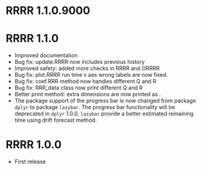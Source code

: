 # RRRR 1.1.0.9000

# RRRR 1.1.0

* Improved documentation
* Bug fix: update.RRRR now includes previous history
* Improved safety: added more checks in RRRR and ORRRR
* Bug fix: plot.RRRR run time x aes wrong labels are now fixed.
* Bug fix: coef.RRR method now handles different Q and R
* Bug fix: RRR_data class now print different Q and R
* Better print method: extra dimensions are now printed as <unspecified>.
* The package support of the progress bar is now changed from package `dplyr` to package `lazybar`. The progress bar functionality will be deprecated in `dplyr` 1.0.0. `lazybar` provide a better estimated remaining time using drift forecast method.


# RRRR 1.0.0

* First release
